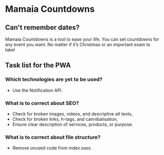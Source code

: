 # Mamaia Countdowns

## Can't remember dates?

Mamaia Countdowns is a tool to ease your life. You can set countdowns for any event you want. No matter if it’s Christmas or an important exam to take!

## Task list for the PWA

### Which technologies are yet to be used?

- Use the Notification API.

### What is to correct about SEO?

- Check for broken images, videos, and descriptive alt texts,
- Check for broken links, h-tags, and cannibalisation,
- Ensure clear description of services, products, or purpose.

### What is to correct about file structure?

- Remove unused code from index.sass.
